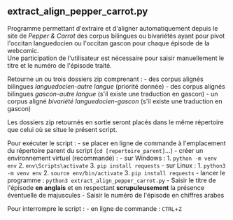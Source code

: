 ## extract_align_pepper_carrot.py

Programme permettant d'extraire et d'aligner automatiquement depuis le site de *Pepper & Carrot* des corpus bilingues ou bivariétés ayant pour pivot l'occitan languedocien ou l'occitan gascon pour chaque épisode de la webcomic.  
Une participation de l'utilisateur est nécessaire pour saisir manuellement le titre et le numéro de l'épisode traité.

Retourne un ou trois dossiers zip comprenant : 
    - des corpus alignés bilingues *languedocien-autre langue* (priorité donnée)
    - des corpus alignés bilingues *gascon-autre langue* (s'il existe une traduction en gascon)
    - un corpus aligné *bivariété languedocien-gascon* (s'il existe une traduction en gascon)

Les dossiers zip retournés en sortie seront placés dans le même répertoire que celui où se situe le présent script.

Pour exécuter le script : 
    - se placer en ligne de commande à l'emplacement du répertoire parent du script (`cd [repertoire_parent]`...)
    - créer un environnement virtuel (recommandé) : 
        - sur Windows : 
                1. `python -m venv env`
                2. `env\Scripts\activate` 
                3. `pip install requests`
        - sur Linux : 
                1. `python3 -m venv env`
                2. `source env/bin/activate`
                3. `pip install requests` 
    - lancer le programme : `python3 extract_align_pepper_carrot.py`
    - Saisir le titre de l'épisode __en anglais__ et en respectant __scrupuleusement__ la présence éventuelle de majuscules
    - Saisir le numéro de l'épisode en chiffres arabes

Pour interrompre le script : 
    - en ligne de commande : `CTRL`+`Z`